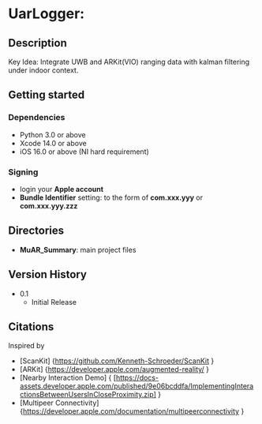 # UarLogger: 
 
## Description
Key Idea: Integrate UWB and ARKit(VIO) ranging data with kalman filtering under indoor context.

## Getting started

### Dependencies
* Python 3.0 or above
* Xcode 14.0 or above
* iOS 16.0 or above (NI hard requirement)

### Signing
* login your __Apple account__
* __Bundle Identifier__ setting: to the form of __com.xxx.yyy__ or __com.xxx.yyy.zzz__

## Directories
* __MuAR_Summary__: main project files

## Version History
* 0.1
    * Initial Release
 
## Citations
Inspired by
* [ScanKit] {https://github.com/Kenneth-Schroeder/ScanKit }
* [ARKit] {https://developer.apple.com/augmented-reality/ }
* [Nearby Interaction Demo] { [https://docs-assets.developer.apple.com/published/9e06bcddfa/ImplementingInteractionsBetweenUsersInCloseProximity.zip] }
* [Multipeer Connectivity] {https://developer.apple.com/documentation/multipeerconnectivity }
